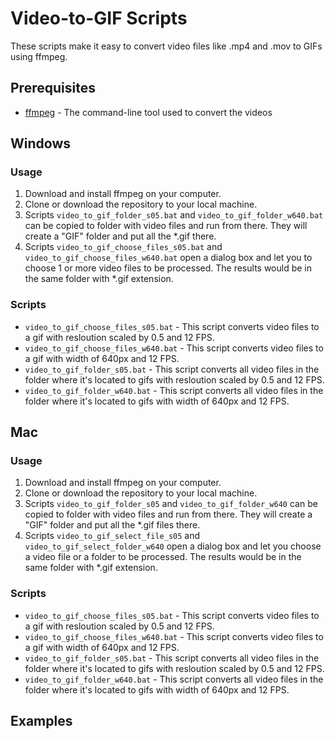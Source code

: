 # Video-to-GIF Scripts

These scripts make it easy to convert video files like .mp4 and .mov to GIFs using ffmpeg.

## Prerequisites
* [ffmpeg](https://ffmpeg.org/) - The command-line tool used to convert the videos

## Windows
### Usage
1. Download and install ffmpeg on your computer.
2. Clone or download the repository to your local machine.
3. Scripts `video_to_gif_folder_s05.bat` and `video_to_gif_folder_w640.bat` can be copied to folder with video files and run from there. They will create a "GIF" folder and put all the *.gif there.
4. Scripts `video_to_gif_choose_files_s05.bat` and `video_to_gif_choose_files_w640.bat` open a dialog box and let you to choose 1 or more video files to be processed. The results would be in the same folder with *.gif extension.

### Scripts

* `video_to_gif_choose_files_s05.bat` - This script converts video files to a gif with resloution scaled by 0.5 and 12 FPS.
* `video_to_gif_choose_files_w640.bat` - This script  converts video files to a gif with width of 640px and 12 FPS.
* `video_to_gif_folder_s05.bat` - This script converts all video files in the folder where it's located to gifs with resloution scaled by 0.5 and 12 FPS.
* `video_to_gif_folder_w640.bat` - This script converts all video files in the folder where it's located to gifs with width of 640px and 12 FPS.

## Mac
### Usage
1. Download and install ffmpeg on your computer.
2. Clone or download the repository to your local machine.
3. Scripts `video_to_gif_folder_s05` and `video_to_gif_folder_w640` can be copied to folder with video files and run from there. They will create a "GIF" folder and put all the *.gif files there.
4. Scripts `video_to_gif_select_file_s05` and `video_to_gif_select_folder_w640` open a dialog box and let you choose a video file or a folder to be processed. The results would be in the same folder with *.gif extension.

### Scripts

* `video_to_gif_choose_files_s05.bat` - This script converts video files to a gif with resloution scaled by 0.5 and 12 FPS.
* `video_to_gif_choose_files_w640.bat` - This script  converts video files to a gif with width of 640px and 12 FPS.
* `video_to_gif_folder_s05.bat` - This script converts all video files in the folder where it's located to gifs with resloution scaled by 0.5 and 12 FPS.
* `video_to_gif_folder_w640.bat` - This script converts all video files in the folder where it's located to gifs with width of 640px and 12 FPS.

## Examples
